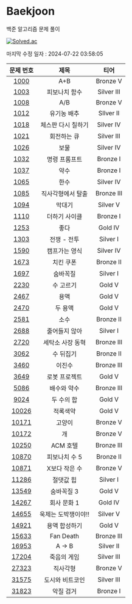# Baekjoon

백준 알고리즘 문제 풀이

[![Solved.ac](http://mazassumnida.wtf/api/v2/generate_badge?boj=clwm0217)](https://solved.ac/clwm0217)

마지막 수정 일자 : 2024-07-22 03:58:05

| 문제 번호 | 제목 | 티어 |
|:---:|:---:|:---:|
| [1000](https://www.acmicpc.net/problem/1000) | A+B | Bronze V | 
| [1003](https://www.acmicpc.net/problem/1003) | 피보나치 함수 | Silver III | 
| [1008](https://www.acmicpc.net/problem/1008) | A/B | Bronze V |
| [1012](https://www.acmicpc.net/problem/1012) | 유기농 배추 | SIlver II |
| [1018](https://www.acmicpc.net/problem/1018) | 체스판 다시 칠하기 | Silver IV |
| [1021](https://www.acmicpc.net/problem/1021) | 회전하는 큐 | Silver III |
| [1026](https://www.acmicpc.net/problem/1026) | 보물 | Silver IV |
| [1032](https://www.acmicpc.net/problem/1032) | 명령 프롬프트 | Bronze I
| [1037](https://www.acmicpc.net/problem/1037) | 약수 | Bronze I |
| [1065](https://www.acmicpc.net/problem/1065) | 한수 | Silver IV |
| [1085](https://www.acmicpc.net/problem/1085) | 직사각형에서 탈출 | Bronze III |
| [1094](https://www.acmicpc.net/problem/1094) | 막대기 | Silver V |
| [1110](https://www.acmicpc.net/problem/1110) | 더하기 사이클 | Bronze I |
| [1253](https://www.acmicpc.net/problem/1253) | 좋다 | Gold IV |
| [1303](https://www.acmicpc.net/problem/1303) | 전쟁 - 전투 | Silver I | 
| [1590](https://www.acmicpc.net/problem/1590) | 캠프가는 영식 | Silver IV |
| [1673](https://www.acmicpc.net/problem/1673) | 치킨 쿠폰 | Bronze II |
| [1697](https://www.acmicpc.net/problem/1697) | 숨바꼭질 | Silver I |
| [2230](https://www.acmicpc.net/problem/2230) | 수 고르기 | Gold V |
| [2467](https://www.acmicpc.net/problem/2467) | 용액 | Gold V |
| [2470](https://www.acmicpc.net/problem/2470) | 두 용액 | Gold V |
| [2581](https://www.acmicpc.net/problem/2581) | 소수 | Bronze II |
| [2688](https://www.acmicpc.net/problem/2688) | 줄어들지 않아 | Silver I |
| [2720](https://www.acmicpc.net/problem/2720) | 세탁소 사장 동혁 | Bronze III | 
| [3062](https://www.acmicpc.net/problem/3062) | 수 뒤집기 | Bronze II |
| [3460](https://www.acmicpc.net/problem/3460) | 이진수 | Bronze III |
| [3649](https://www.acmicpc.net/problem/3649) | 로봇 프로젝트 | Gold V |
| [5086](https://www.acmicpc.net/problem/5086) | 배수와 약수 | Bronze III |
| [9024](https://www.acmicpc.net/problem/9024) | 두 수의 합 | Gold V |
| [10026](https://www.acmicpc.net/problem/10026) | 적록색약 | Gold V |
| [10171](https://www.acmicpc.net/problem/10171) | 고양이 | Bronze V |
| [10172](https://www.acmicpc.net/problem/10172) | 개 | Bronze V |
| [10250](https://www.acmicpc.net/problem/10250) | ACM 호텔 | Bronze III |
| [10870](https://www.acmicpc.net/problem/10870) | 피보나치 수 5 | Bronze II |
| [10871](https://www.acmicpc.net/problem/10871) | X보다 작은 수 | Bronze V |
| [11286](https://www.acmicpc.net/problem/11286) | 절댓값 힙 | Silver I |
| [13549](https://www.acmicpc.net/problem/13549) | 숨바꼭질 3 | Gold V |
| [14267](https://www.acmicpc.net/problem/14267) | 회사 문화 1 | Gold IV |
| [14655](https://www.acmicpc.net/problem/14655) | 욱제는 도박쟁이야!! | Silver V |
| [14921](https://www.acmicpc.net/problem/14921) | 용액 합성하기 | Gold V |
| [15633](https://www.acmicpc.net/problem/15633) | Fan Death | Bronze III |
| [16953](https://www.acmicpc.net/problem/16953) | A → B | Silver II |
| [17204](https://www.acmicpc.net/problem/17204) | 죽음의 게임 | Silver III |
| [27323](https://www.acmicpc.net/problem/27323) | 직사각형 | Bronze V |
| [31575](https://www.acmicpc.net/problem/31575) | 도시와 비트코인 | Silver III | 
| [31823](https://www.acmicpc.net/problem/31823) | 악질 검거 | Bronze I |
